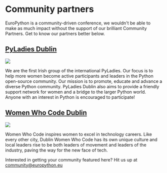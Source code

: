 # Community partners

EuroPython is a community-driven conference, we wouldn't be able to make as much impact without the support of our brilliant Community Partners. Get to know our partners better below.

## [PyLadies Dublin](https://www.meetup.com/PyLadiesDublin/)
<img src="/img/pyladies-dublin-logo-400X400.png" />
<p>We are the first Irish group of the international PyLadies. Our focus is to help more women become active participants and leaders in the Python open-source community. Our mission is to promote, educate and advance a diverse Python community. PyLadies Dublin also aims to provide a friendly support network for women and a bridge to the larger Python world. Anyone with an interest in Python is encouraged to participate!</p>

## [Women Who Code Dublin](https://www.womenwhocode.com/dublin)
<img src="/img/womenwhocode-dublin-logo-400X400.png"  />
<p>Women Who Code inspires women to excel in technology careers. Like every other city, Dublin Women Who Code has its own unique culture and local leaders rise to be both leaders of movement and leaders of the industry, paving the way for the new face of tech.</p>

Interested in getting your community featured here? Hit us up at [community@europython.eu](mailto:community@europython.eu)

